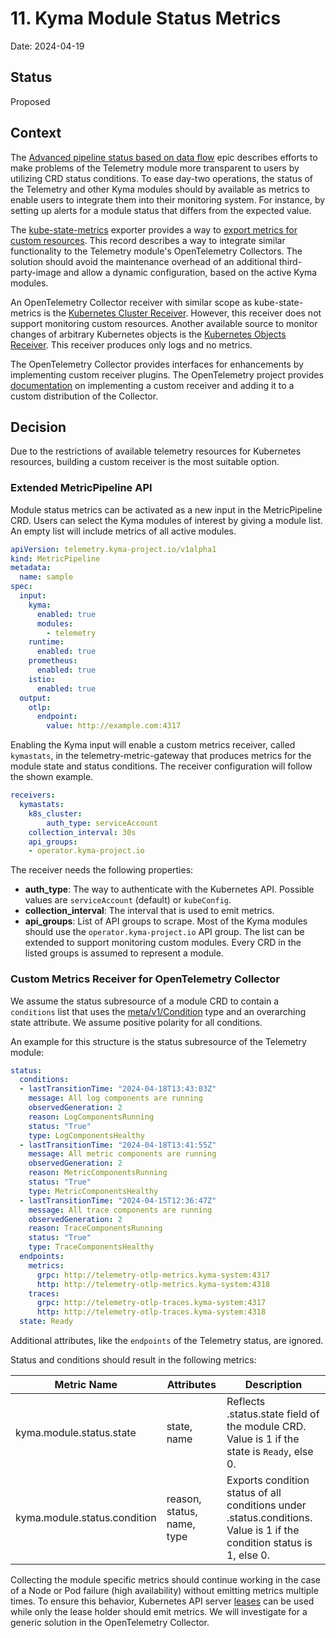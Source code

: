 # 11. Kyma Module Status Metrics

Date: 2024-04-19

## Status

Proposed

## Context

The [Advanced pipeline status based on data flow](https://github.com/kyma-project/telemetry-manager/issues/425) epic describes efforts to make problems of the Telemetry module more transparent to users by utilizing CRD status conditions.
To ease day-two operations, the status of the Telemetry and other Kyma modules should by available as metrics to enable users to integrate them into their monitoring system. For instance, by setting up alerts for a module status that differs from the expected value.

The [kube-state-metrics](https://github.com/kubernetes/kube-state-metrics) exporter provides a way to [export metrics for custom resources](https://github.com/kubernetes/kube-state-metrics/blob/main/docs/metrics/extend/customresourcestate-metrics.md).
This record describes a way to integrate similar functionality to the Telemetry module's OpenTelemetry Collectors. The solution should avoid the maintenance overhead of an additional third-party-image and allow a dynamic configuration, based on the active Kyma modules.

An OpenTelemetry Collector receiver with similar scope as kube-state-metrics is the [Kubernetes Cluster Receiver](https://github.com/open-telemetry/opentelemetry-collector-contrib/tree/main/receiver/k8sclusterreceiver). However, this receiver does not support monitoring custom resources.
Another available source to monitor changes of arbitrary Kubernetes objects is the [Kubernetes Objects Receiver](https://github.com/open-telemetry/opentelemetry-collector-contrib/tree/main/receiver/k8sobjectsreceiver). This receiver produces only logs and no metrics.

The OpenTelemetry Collector provides interfaces for enhancements by implementing custom receiver plugins. The OpenTelemetry project provides [documentation](https://opentelemetry.io/docs/collector/building/receiver/) on implementing a custom receiver and adding it to a custom distribution of the Collector.

## Decision

Due to the restrictions of available telemetry resources for Kubernetes resources, building a custom receiver is the most suitable option.

### Extended MetricPipeline API

Module status metrics can be activated as a new input in the MetricPipeline CRD. Users can select the Kyma modules of interest by giving a module list. An empty list will include metrics of all active modules.

```yaml
apiVersion: telemetry.kyma-project.io/v1alpha1
kind: MetricPipeline
metadata:
  name: sample
spec:
  input:
    kyma:
      enabled: true
      modules:
        - telemetry
    runtime:
      enabled: true
    prometheus:
      enabled: true
    istio:
      enabled: true
  output:
    otlp:
      endpoint:
        value: http://example.com:4317
```

Enabling the Kyma input will enable a custom metrics receiver, called `kymastats`, in the telemetry-metric-gateway that produces metrics for the module state and status conditions.
The receiver configuration will follow the shown example.

```yaml
receivers:
  kymastats:
    k8s_cluster:
        auth_type: serviceAccount
    collection_interval: 30s
    api_groups:
    - operator.kyma-project.io
```

The receiver needs the following properties:

- **auth_type**: The way to authenticate with the Kubernetes API. Possible values are `serviceAccount` (default) or `kubeConfig`.
- **collection_interval**: The interval that is used to emit metrics.
- **api_groups**: List of API groups to scrape. Most of the Kyma modules should use the `operator.kyma-project.io` API group. The list can be extended to support monitoring custom modules. Every CRD in the listed groups is assumed to represent a module.

### Custom Metrics Receiver for OpenTelemetry Collector

We assume the status subresource of a module CRD to contain a `conditions` list that uses the [meta/v1/Condition](https://pkg.go.dev/k8s.io/apimachinery@v0.30.0/pkg/apis/meta/v1#Condition) type and an overarching state attribute. We assume positive polarity for all conditions.

An example for this structure is the status subresource of the Telemetry module:

```yaml
status:
  conditions:
  - lastTransitionTime: "2024-04-18T13:43:03Z"
    message: All log components are running
    observedGeneration: 2
    reason: LogComponentsRunning
    status: "True"
    type: LogComponentsHealthy
  - lastTransitionTime: "2024-04-18T13:41:55Z"
    message: All metric components are running
    observedGeneration: 2
    reason: MetricComponentsRunning
    status: "True"
    type: MetricComponentsHealthy
  - lastTransitionTime: "2024-04-15T12:36:47Z"
    message: All trace components are running
    observedGeneration: 2
    reason: TraceComponentsRunning
    status: "True"
    type: TraceComponentsHealthy
  endpoints:
    metrics:
      grpc: http://telemetry-otlp-metrics.kyma-system:4317
      http: http://telemetry-otlp-metrics.kyma-system:4318
    traces:
      grpc: http://telemetry-otlp-traces.kyma-system:4317
      http: http://telemetry-otlp-traces.kyma-system:4318
  state: Ready
```

Additional attributes, like the `endpoints` of the Telemetry status, are ignored.

Status and conditions should result in the following metrics:

| Metric Name                  | Attributes                 | Description                                                                                                           |
|------------------------------|----------------------------|-----------------------------------------------------------------------------------------------------------------------|
| kyma.module.status.state     | state, name                | Reflects .status.state field of the module CRD. Value is 1 if the state is `Ready`, else 0.                           |
| kyma.module.status.condition | reason, status, name, type | Exports condition status of all conditions under .status.conditions. Value is 1 if the condition status is 1, else 0. |

Collecting the module specific metrics should continue working in the case of a Node or Pod failure (high availability) without emitting metrics multiple times. To ensure this behavior, Kubernetes API server [leases](https://kubernetes.io/docs/concepts/architecture/leases/) can be used while only the lease holder should emit metrics. We will investigate for a generic solution in the OpenTelemetry Collector.
